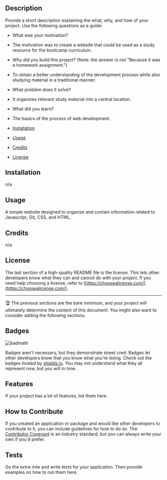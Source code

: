 # <Prework Study Guide Webpage>

## Description

Provide a short description explaining the what, why, and how of your project. Use the following questions as a guide:

- What was your motivation?
- The motivation was to create a website that could be used as a study resource for the bootcamp curriculum.
- Why did you build this project? (Note: the answer is not "Because it was a homework assignment.")
- To obtain a better understanding of the development process while also studying material in a traditional manner.
- What problem does it solve?
- It organizes relevant study material into a central location.
- What did you learn?
- The basics of the process of web development. 



- [Installation](#installation)
- [Usage](#usage)
- [Credits](#credits)
- [License](#license)

## Installation

n/a

## Usage

A simple website designed to organize and contain information related to Javascript, Git, CSS, and HTML.



## Credits

n/a

## License

The last section of a high-quality README file is the license. This lets other developers know what they can and cannot do with your project. If you need help choosing a license, refer to [https://choosealicense.com/](https://choosealicense.com/).

---

🏆 The previous sections are the bare minimum, and your project will ultimately determine the content of this document. You might also want to consider adding the following sections.

## Badges

![badmath](https://img.shields.io/github/languages/top/nielsenjared/badmath)

Badges aren't necessary, but they demonstrate street cred. Badges let other developers know that you know what you're doing. Check out the badges hosted by [shields.io](https://shields.io/). You may not understand what they all represent now, but you will in time.

## Features

If your project has a lot of features, list them here.

## How to Contribute

If you created an application or package and would like other developers to contribute to it, you can include guidelines for how to do so. The [Contributor Covenant](https://www.contributor-covenant.org/) is an industry standard, but you can always write your own if you'd prefer.

## Tests

Go the extra mile and write tests for your application. Then provide examples on how to run them here.